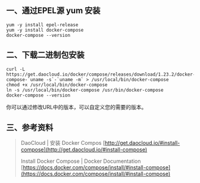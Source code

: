 ## 一、通过EPEL源 yum 安装
```
yum -y install epel-release
yum -y install docker-compose
docker-compose --version
```
## 二、下载二进制包安装
```
curl -L https://get.daocloud.io/docker/compose/releases/download/1.23.2/docker-compose-`uname -s`-`uname -m` > /usr/local/bin/docker-compose
chmod +x /usr/local/bin/docker-compose
ln -s /usr/local/bin/docker-compose /usr/bin/docker-compose
docker-compose --version
```
你可以通过修改URL中的版本，可以自定义您的需要的版本。

## 三、参考资料
>DaoCloud | 安装 Docker Compos
>[http://get.daocloud.io/#install-compose](http://get.daocloud.io/#install-compose)
>
>Install Docker Compose | Docker Documentation
>[https://docs.docker.com/compose/install/#install-compose](https://docs.docker.com/compose/install/#install-compose)

